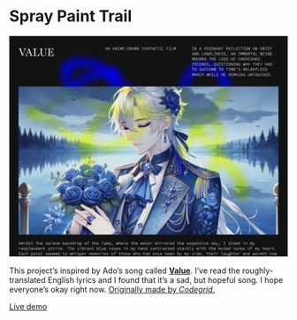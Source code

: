 # Spray Paint Trail

![](https://github.com/pleasedonotdisturb/spray-paint-trail/blob/main/preview-img.png)

This project’s inspired by Ado’s song called [**Value**](https://youtu.be/5iAQF_q6FSk?si=VBnKaL0IyYAaRoiB). I’ve read the roughly-translated English lyrics and I found that it’s a sad, but hopeful song. I hope everyone’s okay right now. [Originally made by _Codegrid_.](https://youtu.be/1a0_uhvkkkI?si=xnOVf7tRBxcsHV-f)

[Live demo](https://codepen.io/pleasedonotdisturb/pen/NWVZMya)
